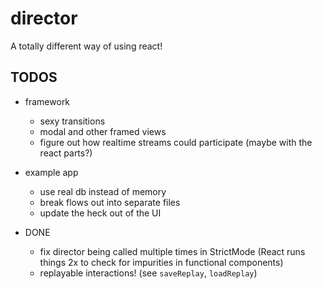 # director
A totally different way of using react!


## TODOS

* framework
    * sexy transitions
    * modal and other framed views
    * figure out how realtime streams could participate (maybe with the react parts?)
* example app
    * use real db instead of memory
    * break flows out into separate files
    * update the heck out of the UI

* DONE
    * fix director being called multiple times in StrictMode (React runs things 2x to check for impurities in functional components)
    * replayable interactions! (see `saveReplay`, `loadReplay`)
